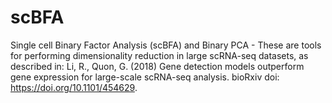 # scBFA

Single cell Binary Factor Analysis (scBFA) and Binary PCA - These are tools for performing dimensionality reduction in large scRNA-seq datasets, as described in: Li, R., Quon, G. (2018) Gene detection models outperform gene expression for large-scale scRNA-seq analysis. bioRxiv doi: https://doi.org/10.1101/454629.
